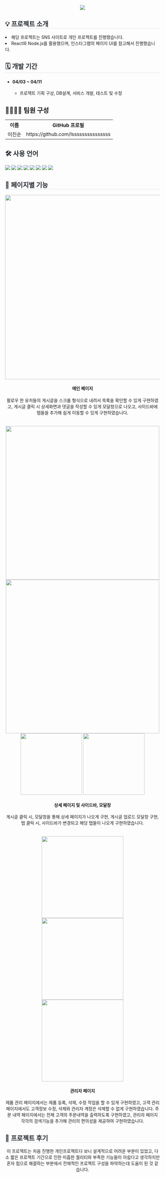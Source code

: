 <div align="center">
    <img src="https://github.com/lsssssssssssssss/react_sample3/assets/153085551/fa13c3f2-03c6-456e-beca-255b10631f1c" />
    </div>
    
<div align="center">
    </div> 
<div style="font-weight: 700; font-size: 15px; text-align: center; color: #282d33;" align="center">  
    </div> 
<div style= "text-align:left;">
    <h2 style="border-bottom: 1px solid #d8dee4; color: #282d33;">💡 프로젝트 소개 </h2>
    <li>해당 프로젝트는 SNS 사이트로 개인 프로젝트를 진행했습니다.</li>
    <li>React와 Node.js를 활용했으며, 인스타그램의 페이지 UI를 참고해서 진행했습니다.</li>
    </div>
    <div style= "text-align:left;">
    <h2 style="border-bottom: 1px solid #d8dee4; color: #282d33;"> 🗓 개발 기간 </h2>  
        <ul>
            <li> <h4>04/03 ~ 04/11</h4>
                <ul>
                    <li>프로젝트 기획 구상, DB설계, 서비스 개발, 테스트 및 수정</li>
                </ul>
            </li>
        </ul>
    </div>    
<div style= "text-align:left;"> 
    <div style="font-weight: 700; font-size: 15px; text-align: left; color: #282d33;">  </div> 
    </div>
    <div style= "text-align:left;">
    <h2 tabindex="-1" class="heading-element" dir="auto" >👨‍👩‍👦‍👦 팀원 구성</h2>
        <table >
            <tr>
                <th>이름</th>                    
                <th>GitHub 프로필</th>
            </tr>
            <tr>
                <td>이진순</td>
                <td>https://github.com/lsssssssssssssss</td>
            </tr>
            </table>
        </div>
<div style= "text-align:left;">
    <h2 style="color: #282d33;"> 🛠️ 사용 언어 </h2>
    <div style="margin: 0 auto; text-align: left;" align= "left">
          <img src="https://img.shields.io/badge/JSP-007396?style=for-the-badge&logo=java&logoColor=white">
          <img src="https://img.shields.io/badge/Servlet-000000?style=for-the-badge&logo=java&logoColor=white">
          <img src="https://img.shields.io/badge/Java-007396?style=for-the-badge&logo=java&logoColor=white">
          <img src="https://img.shields.io/badge/HTML-E34F26?style=for-the-badge&logo=html5&logoColor=white">
          <img src="https://img.shields.io/badge/CSS-1572B6?style=for-the-badge&logo=css3&logoColor=white">
          <img src="https://img.shields.io/badge/JavaScript-F7DF1E?style=for-the-badge&logo=javascript&logoColor=black">
          <img src="https://img.shields.io/badge/jQuery-0769AD?style=for-the-badge&logo=jquery&logoColor=white">
          <img src="https://img.shields.io/badge/Oracle-F80000?style=for-the-badge&logo=oracle&logoColor=white">
          </div>
    </div>         
    <div style= "text-align:left;">
    <h2 style="border-bottom: 1px solid #d8dee4; color: #282d33;">  📑 페이지별 기능 </h2>
    <div align="center">
    <img src="https://github.com/lsssssssssssssss/react_sample3/assets/153085551/fa13c3f2-03c6-456e-beca-255b10631f1c" width="600px;" />
    <h4>메인 페이지</h4>
    <div>팔로우 한 유저들의 게시글을 스크롤 형식으로 내려서 목록을 확인할 수 있게 구현하였고, 게시글 클릭 시 상세화면과 댓글을 작성할 수 있게 모달창으로 나오고, 사이드바에 탭들을 추가해 쉽게 이동할 수 있게 구현하였습니다.</div>
    </div>
    <br />
    <br />
    <div align="center">
    <img src="https://github.com/lsssssssssssssss/react_sample3/assets/153085551/b8ce4ed7-9f95-4bd8-820f-427faf3928ee" width="500px;" />
    <img src="https://github.com/lsssssssssssssss/react_sample3/assets/153085551/842d5a2f-f8d3-4a8b-86a6-fa95fcee11e4" width="500px;" />
    <img src="https://github.com/lsssssssssssssss/react_sample3/assets/153085551/01f0757a-ddac-483e-bd92-991edc94a97d" width="200px;" />
    <img src="https://github.com/lsssssssssssssss/react_sample3/assets/153085551/8d544dde-b833-464e-b1d6-d5783f5045de" width="200px;" />
    <h4>상세 페이지 및 사이드바, 모달창</h4>
    <div>게시글 클릭 시, 모달창을 통해 상세 페이지가 나오게 구현, 게시글 업로드 모달창 구현, 탭 클릭 시, 사이드바가 변경되고 해당 탭들이 나오게 구현하였습니다.</div>
    </div>
    <br />
    <br />
    <div align="center">
    <img src="https://github.com/lsssssssssssssss/miniProject1/assets/153085551/52e3a790-267b-45b7-b79f-33eaa97faaf9" width="266px;" />
    <img src="https://github.com/lsssssssssssssss/miniProject1/assets/153085551/4f7af30a-7def-4298-8910-6e05b49ba91a" width="266px;" />
    <img src="https://github.com/lsssssssssssssss/miniProject1/assets/153085551/289e49b0-93e9-400e-b7bf-722aa157e324" width="266px;" />
    <h4>관리자 페이지</h4>
    <div>제품 관리 페이지에서는 제품 등록, 삭제, 수정 작업을 할 수 있게 구현하였고, 고객 관리 페이지에서도 고객정보 수정, 삭제와 관리자 계정은 삭제할 수 없게 구현하였습니다. 주문 내역 페이지에서는 전체 고객의 주문내역을 출력하도록 구현하였고, 관리자 페이지 각각의 검색기능을 추가해 관리의 편의성을 제공하여 구현하였습니다.</div>
    </div>
    </div>
    <div style= "text-align:left;">
    <h2 style="border-bottom: 1px solid #d8dee4; color: #282d33;"> 🎇 프로젝트 후기 </h2>   
    <div align="center">
        이 프로젝트는 처음 진행한 개인프로젝트다 보니 설계적으로 어려운 부분이 있었고, 다소 짧은 프로젝트 기간으로 인한 미흡한 퀄리티와 부족한 기능들이 아쉽다고 생각하지만 혼자 힘으로 해결하는 부분에서 전체적인 프로젝트 구성을 파악하는데 도움이 된 것 같습니다. 
    </div>
    </div>      
